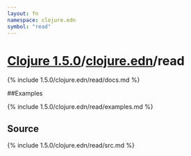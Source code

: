 ```yaml
---
layout: fn
namespace: clojure.edn
symbol: "read"
---
```


# [Clojure 1.5.0](../../)/[clojure.edn](../)/read

{% include 1.5.0/clojure.edn/read/docs.md %}

##Examples

{% include 1.5.0/clojure.edn/read/examples.md %}
## Source
{% include 1.5.0/clojure.edn/read/src.md %}

